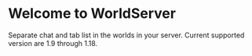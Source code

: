 # Welcome to WorldServer
Separate chat and tab list in the worlds in your server.
Current supported version are 1.9 through 1.18.
